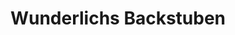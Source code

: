 ---
title: "Wunderlichs Backstuben"
url: /auerbach/wunderlichs-backstuben-klingenthaler-strasse/
shop: Bäckerei
---